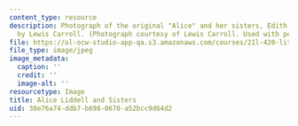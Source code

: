 ```yaml
---
content_type: resource
description: Photograph of the original "Alice" and her sisters, Edith and Lorina,
  by Lewis Carroll. (Photograph courtesy of Lewis Carroll. Used with permission.)
file: https://ol-ocw-studio-app-qa.s3.amazonaws.com/courses/21l-420-literary-studies-the-legacy-of-england-spring-2006/38e76a74ddb7b6980670a52bcc9d64d2_chp_alice07.jpg
file_type: image/jpeg
image_metadata:
  caption: ''
  credit: ''
  image-alt: ''
resourcetype: Image
title: Alice Liddell and Sisters
uid: 38e76a74-ddb7-b698-0670-a52bcc9d64d2
---
```

